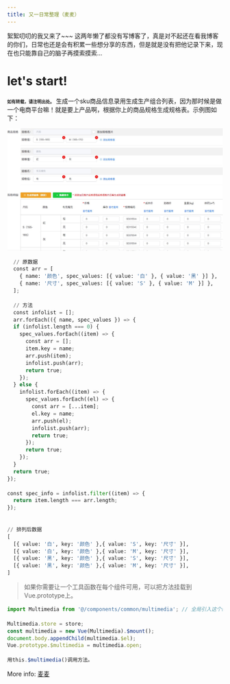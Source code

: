 ```yaml
---
title: 又一日常整理（麦麦）
---
```

絮絮叨叨的我又来了~~~ 这两年懒了都没有写博客了，真是对不起还在看我博客的你们，日常也还是会有积累一些想分享的东西，但是就是没有把他记录下来，现在也只能靠自己的脑子再摸索摸索...
# let's start!
<font size=1>**如有转载，请注明出处。**</font>
生成一个sku商品信息录用生成生产组合列表，因为那时候是做一个电商平台嘛！就是要上产品啊，根据你上的商品规格生成规格表。示例图如下：

<img src="https://github.com/maimai123/maimai123.github.io/blob/master/img/spec.png?raw=true" />

```python
  // 原数据
  const arr = [
    { name: '颜色', spec_values: [{ value: '白' }, { value: '黑' }] },
    { name: '尺寸', spec_values: [{ value: 'S' }, { value: 'M' }] },
  ];

  // 方法
  const infolist = [];
  arr.forEach(({ name, spec_values }) => {
  if (infolist.length === 0) {
    spec_values.forEach((item) => {
      const arr = [];
      item.key = name;
      arr.push(item);
      infolist.push(arr);
      return true;
    });
  } else {
    infolist.forEach((item) => {
      spec_values.forEach((el) => {
        const arr = [...item];
        el.key = name;
        arr.push(el);
        infolist.push(arr);
        return true;
      });
      return true;
    });
  }
  return true;
});

const spec_info = infolist.filter((item) => {
  return item.length === arr.length;
});


// 排列后数据
[
  [{ value: '白', key: '颜色' },{ value: 'S', key: '尺寸' }],
  [{ value: '白', key: '颜色' },{ value: 'M', key: '尺寸' }],
  [{ value: '黑', key: '颜色' },{ value: 'S', key: '尺寸' }],
  [{ value: '黑', key: '颜色' },{ value: 'M', key: '尺寸' }],
]
```

> 如果你需要让一个工具函数在每个组件可用，可以把方法挂载到 Vue.prototype上。

```javascript
import Multimedia from '@/components/common/multimedia'; // 全局引入这个组件

Multimedia.store = store;
const multimedia = new Vue(Multimedia).$mount();
document.body.appendChild(multimedia.$el);
Vue.prototype.$multimedia = multimedia.open;

用this.$multimedia()调用方法。

```

More info: [麦麦](maimai123.github.io)
